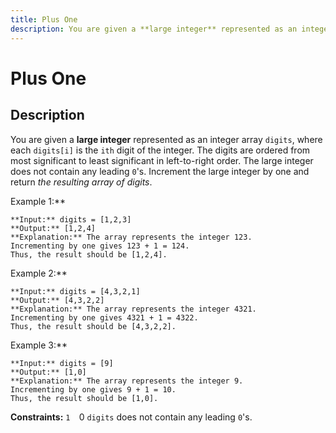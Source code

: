 ```yaml
---
title: Plus One
description: You are given a **large integer** represented as an integer array `digits`, where each `digits[i]` i
---
```

# Plus One
## Description
You are given a **large integer** represented as an integer array `digits`, where each `digits[i]` is the `ith` digit of the integer. The digits are ordered from most significant to least significant in left-to-right order. The large integer does not contain any leading `0`&#39;s.
Increment the large integer by one and return *the resulting array of digits*.
 
Example 1:**
```
**Input:** digits = [1,2,3]
**Output:** [1,2,4]
**Explanation:** The array represents the integer 123.
Incrementing by one gives 123 + 1 = 124.
Thus, the result should be [1,2,4].
```
Example 2:**
```
**Input:** digits = [4,3,2,1]
**Output:** [4,3,2,2]
**Explanation:** The array represents the integer 4321.
Incrementing by one gives 4321 + 1 = 4322.
Thus, the result should be [4,3,2,2].
```
Example 3:**
```
**Input:** digits = [9]
**Output:** [1,0]
**Explanation:** The array represents the integer 9.
Incrementing by one gives 9 + 1 = 10.
Thus, the result should be [1,0].
```
 
**Constraints:**
	`1 
	`0 
	`digits` does not contain any leading `0`&#39;s.

